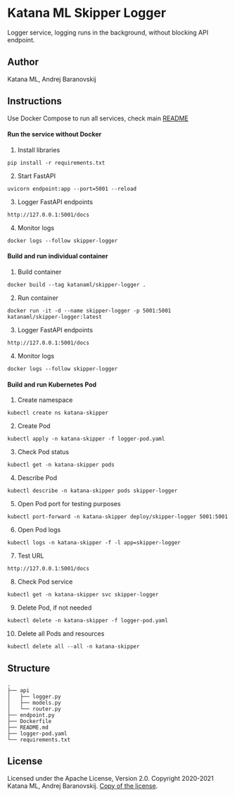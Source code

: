 # Katana ML Skipper Logger

Logger service, logging runs in the background, without blocking API endpoint.

## Author

Katana ML, Andrej Baranovskij

## Instructions

Use Docker Compose to run all services, check main [README](https://github.com/katanaml/katana-skipper/blob/master/README.md)

#### Run the service without Docker

1. Install libraries

```
pip install -r requirements.txt
```

2. Start FastAPI

```
uvicorn endpoint:app --port=5001 --reload
```

3. Logger FastAPI endpoints

```
http://127.0.0.1:5001/docs
```

4. Monitor logs

```
docker logs --follow skipper-logger
```

#### Build and run individual container

1. Build container

```
docker build --tag katanaml/skipper-logger .
```

2. Run container

```
docker run -it -d --name skipper-logger -p 5001:5001  katanaml/skipper-logger:latest
```

3. Logger FastAPI endpoints

```
http://127.0.0.1:5001/docs
```

4. Monitor logs

```
docker logs --follow skipper-logger
```

#### Build and run Kubernetes Pod

1. Create namespace

```
kubectl create ns katana-skipper
```

2. Create Pod

```
kubectl apply -n katana-skipper -f logger-pod.yaml
```

3. Check Pod status

```
kubectl get -n katana-skipper pods
```

4. Describe Pod

```
kubectl describe -n katana-skipper pods skipper-logger
```

5. Open Pod port for testing purposes

```
kubectl port-forward -n katana-skipper deploy/skipper-logger 5001:5001
```

6. Open Pod logs

```
kubectl logs -n katana-skipper -f -l app=skipper-logger
```

7. Test URL

```
http://127.0.0.1:5001/docs
```

8. Check Pod service

```
kubectl get -n katana-skipper svc skipper-logger
```

9. Delete Pod, if not needed

```
kubectl delete -n katana-skipper -f logger-pod.yaml
```

10. Delete all Pods and resources

```
kubectl delete all --all -n katana-skipper
```

## Structure

```
.
├── api 
│   ├── logger.py
│   ├── models.py
│   └── router.py
├── endpoint.py
├── Dockerfile
├── README.md
├── logger-pod.yaml
└── requirements.txt
```

## License

Licensed under the Apache License, Version 2.0. Copyright 2020-2021 Katana ML, Andrej Baranovskij. [Copy of the license](https://github.com/katanaml/katana-pipeline/blob/master/LICENSE).
